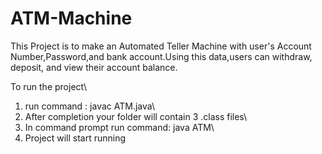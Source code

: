 # ATM-Machine
This Project is to make an Automated Teller Machine with user's Account Number,Password,and bank account.Using this data,users can withdraw, deposit, and view their account balance.

To run the project\

1. run command : javac ATM.java\
2. After completion your folder will contain 3 .class files\
3. In command prompt run command: java ATM\
4. Project will start running
